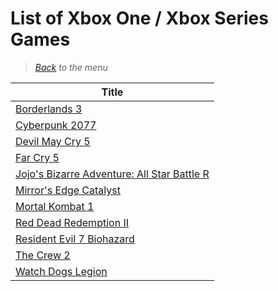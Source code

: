 # List of Xbox One / Xbox Series Games


> *[Back](../games.md) to the menu*

| Title | 
| --- |
| [Borderlands 3](https://fr.wikipedia.org/wiki/Borderlands_3) |
| [Cyberpunk 2077](https://fr.wikipedia.org/wiki/Cyberpunk_2077) |
| [Devil May Cry 5](https://en.wikipedia.org/wiki/Devil_May_Cry_5) |
| [Far Cry 5](https://en.wikipedia.org/wiki/Far_Cry_5) |
| [Jojo's Bizarre Adventure: All Star Battle R](https://en.wikipedia.org/wiki/JoJo%27s_Bizarre_Adventure:_All_Star_Battle#Remastered) |
| [Mirror's Edge Catalyst](https://en.wikipedia.org/wiki/Mirror%27s_Edge_Catalyst) |
| [Mortal Kombat 1](https://en.wikipedia.org/wiki/Mortal_Kombat_1) |
| [Red Dead Redemption II](https://en.wikipedia.org/wiki/Red_Dead_Redemption_2) |
| [Resident Evil 7 Biohazard](https://en.wikipedia.org/wiki/Red_Dead_Redemption_2) |
| [The Crew 2](https://fr.wikipedia.org/wiki/The_Crew_2) |
| [Watch Dogs Legion](https://en.wikipedia.org/wiki/Watch_Dogs:_Legion) |
